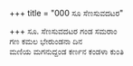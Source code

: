 +++
title = "000 ಸೂ ಸೆಣಸುವದಟರ"

+++
ಸೂ. ಸೆಣಸುವದಟರ ಗಂಡ ಸಮರಾಂ   
ಗಣ ಕಮಲ ಭೇರುಂಡನಾ ದಿನ   
ಮಣಿಯ ಮಗನುದ್ದಂಡ ಕರ್ಣನ ಕಂಡಳಾ ಕುಂತಿ